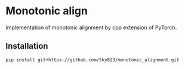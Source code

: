 # Monotonic align
Implementation of monotonic alignment by cpp extension of PyTorch.

## Installation
```sh
pip install git+https://github.com/tky823/monotonic_alignment.git
```
